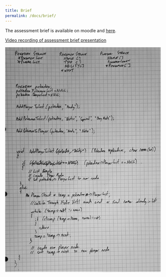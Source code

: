 ```yaml
---
title: Brief
permalink: /docs/brief/
---
```


The assessment brief is available on moodle and [here](../2CB101-Prog03-Brief.docx).  

[Video recording of assessment brief presentation](https://web.microsoftstream.com/video/88a292b6-684d-45a1-836b-c4ee96fbc831)  

![alt text](/assets/img/pokedex.jpg "Pokedex Help") 
